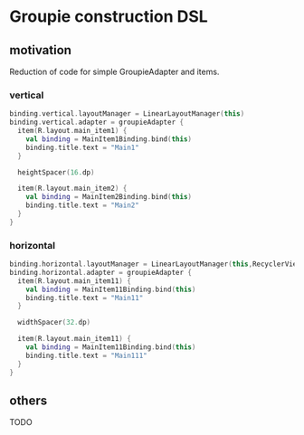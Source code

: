 # Groupie construction DSL

## motivation

Reduction of code for simple GroupieAdapter and items.

### vertical

```kotlin
binding.vertical.layoutManager = LinearLayoutManager(this)
binding.vertical.adapter = groupieAdapter {
  item(R.layout.main_item1) {
    val binding = MainItem1Binding.bind(this)
    binding.title.text = "Main1"
  }

  heightSpacer(16.dp)

  item(R.layout.main_item2) {
    val binding = MainItem2Binding.bind(this)
    binding.title.text = "Main2"
  }
}
```

### horizontal

```kotlin
binding.horizontal.layoutManager = LinearLayoutManager(this,RecyclerView.HORIZONTAL, false)
binding.horizontal.adapter = groupieAdapter {
  item(R.layout.main_item11) {
    val binding = MainItem11Binding.bind(this)
    binding.title.text = "Main11"
  }

  widthSpacer(32.dp)

  item(R.layout.main_item11) {
    val binding = MainItem11Binding.bind(this)
    binding.title.text = "Main111"
  }
}
```

## others

TODO
